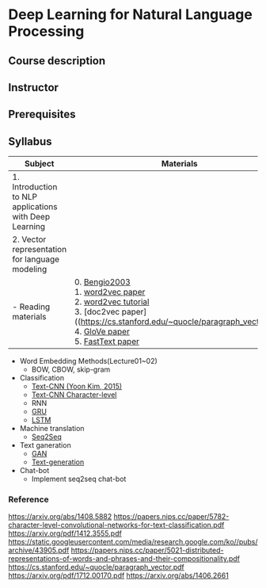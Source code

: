 # Deep Learning for Natural Language Processing
## Course description

## Instructor

## Prerequisites

## Syllabus
| Subject | Materials |Videos|
|---------|-----------|--------|
| 1. Introduction to NLP applications with Deep Learning |  | 1. </br>2. </br>3. |
| 2. Vector representation for language modeling |  | |
| - Reading materials |0. [Bengio2003]() </br> 1. [word2vec paper](https://papers.nips.cc/paper/5021-distributed-representations-of-words-and-phrases-and-their-compositionality.pdf) </br> 2. [word2vec tutorial](http://mccormickml.com/2016/04/19/word2vec-tutorial-the-skip-gram-model/) </br> 3. [doc2vec paper]((https://cs.stanford.edu/~quocle/paragraph_vector.pdf) </br> 4. [GloVe paper]() </br> 5. [FastText paper]()| |



   * Word Embedding Methods(Lecture01~02)
       * BOW, CBOW, skip-gram
   * Classification
       * [Text-CNN (Yoon Kim, 2015)](https://arxiv.org/abs/1408.5882)
       * [Text-CNN Character-level](https://papers.nips.cc/paper/5782-character-level-convolutional-networks-for-text-classification.pdf)
       * RNN
       * [GRU](https://arxiv.org/pdf/1412.3555.pdf)
       * [LSTM](https://static.googleusercontent.com/media/research.google.com/ko//pubs/archive/43905.pdf)
   * Machine translation
       * [Seq2Seq](https://arxiv.org/abs/1409.3215)
   * Text ganeration
       * [GAN](https://arxiv.org/abs/1406.2661)
       * [Text-generation](https://arxiv.org/pdf/1712.00170.pdf)
   * Chat-bot
       * Implement seq2seq chat-bot

### Reference
https://arxiv.org/abs/1408.5882
https://papers.nips.cc/paper/5782-character-level-convolutional-networks-for-text-classification.pdf
https://arxiv.org/pdf/1412.3555.pdf
https://static.googleusercontent.com/media/research.google.com/ko//pubs/archive/43905.pdf
https://papers.nips.cc/paper/5021-distributed-representations-of-words-and-phrases-and-their-compositionality.pdf
https://cs.stanford.edu/~quocle/paragraph_vector.pdf
https://arxiv.org/pdf/1712.00170.pdf
https://arxiv.org/abs/1406.2661
